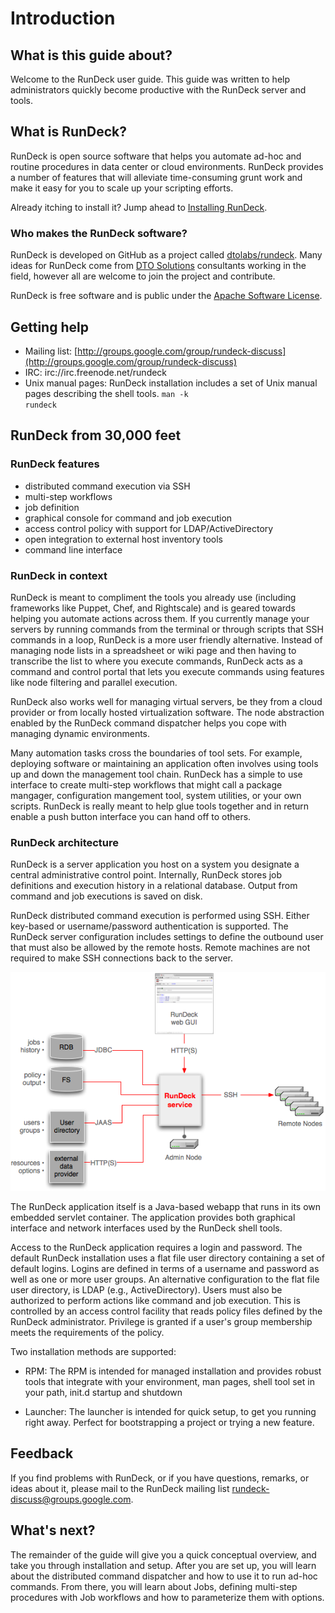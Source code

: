 # Introduction 

## What is this guide about?

Welcome to the RunDeck user guide. This guide was written to help
administrators quickly become productive with the RunDeck server and tools. 

## What is RunDeck?

RunDeck is open source software that helps you automate ad-hoc and routine
procedures in data center or cloud environments. RunDeck provides a number 
of features that will alleviate time-consuming grunt work and make it easy for
you to scale up your scripting efforts.

Already itching to install it? Jump ahead to
[Installing RunDeck](#installing-rundeck).


### Who makes the RunDeck software?

RunDeck is developed on GitHub as a project called
[dtolabs/rundeck](https://github.com/dtolabs/rundeck).
Many ideas for RunDeck come from [DTO Solutions](http://www.dtosolutions.com)
consultants working in the field, however all are welcome to join the project
and contribute.

RunDeck is free software and is public under the [Apache Software License].

[Apache Software License]: http://www.apache.org/licenses/LICENSE-2.0.html

## Getting help

* Mailing list:
  [http://groups.google.com/group/rundeck-discuss](http://groups.google.com/group/rundeck-discuss)  
* IRC: irc://irc.freenode.net/rundeck
* Unix manual pages: RunDeck installation includes a set of Unix
  manual pages describing the shell tools. <code>man -k rundeck</code> 

## RunDeck from 30,000 feet

### RunDeck features

* distributed command execution via SSH
* multi-step workflows 
* job definition
* graphical console for command and job execution
* access control policy with support for LDAP/ActiveDirectory
* open integration to external host inventory tools
* command line interface 

### RunDeck in context

RunDeck is meant to compliment the tools you already use 
(including frameworks like Puppet, Chef, and Rightscale) and is geared
towards helping you automate actions across them. If you currently
manage your servers by running commands from the terminal or through
scripts that SSH commands in a loop, RunDeck is a more user friendly
alternative. Instead of managing node lists in a spreadsheet or wiki
page and then having to transcribe the list to where you execute commands,
RunDeck acts as a command and control portal that lets you execute
commands using features like node filtering and parallel execution.

RunDeck also works well for managing virtual servers, be they from a
cloud provider or from locally hosted virtualization software. The
node abstraction enabled by the RunDeck command dispatcher 
helps you cope with managing dynamic environments.

Many automation tasks cross the boundaries of tool sets. For example,
deploying software or maintaining an application often involves
using tools up and down the management tool chain. RunDeck has a simple
to use interface to create multi-step workflows that might call a
package mangager, configuration mangement tool, system utilities, or your
own scripts. RunDeck is really meant to help glue tools together and
in return enable a push button interface you can hand off to others.

### RunDeck architecture

RunDeck is a server application you host on a system you designate 
a central administrative control point. Internally, RunDeck stores job
definitions and execution history in a relational database. Output
from command and job executions is saved on disk. 

RunDeck distributed command execution is performed using SSH. Either
key-based or username/password authentication is supported. The
RunDeck server configuration includes settings to define the outbound
user that must also be allowed by the remote hosts. Remote machines
are not required to make SSH connections back to the server.

![RunDeck architecture](figures/fig0001.png)

The RunDeck application itself is a Java-based webapp that runs in its
own embedded servlet container. The application provides both
graphical interface and network interfaces used by the RunDeck shell
tools. 

Access to the RunDeck application requires a login and
password. The default RunDeck installation uses a flat file user
directory containing a set of default logins. Logins are defined in
terms of a username and password as well as one or more user
groups. An alternative configuration to the flat file user directory,
is LDAP (e.g., ActiveDirectory). 
Users must also be authorized to perform actions like command and job
execution. This is controlled by an access control facility that reads
policy files defined by the RunDeck administrator. Privilege is
granted if a user's group membership meets the requirements of the policy.

Two installation methods are supported:

* RPM: The RPM is intended for managed installation and provides
  robust tools that integrate with your environment, man pages, shell
  tool set in your path, init.d startup and shutdown  
  
* Launcher: The launcher is intended for quick setup, to get you
  running right away.  Perfect for bootstrapping a project or trying
  a new feature.  

## Feedback

If you find problems with RunDeck, or if you have questions, remarks, or ideas about it, please mail to the RunDeck mailing list rundeck-discuss@groups.google.com. 

## What's next?

The remainder of the guide will give you a quick conceptual overview,
and take you through installation and setup. After you are set up, you
will learn about the distributed command dispatcher and how to use it
to run ad-hoc commands. From there, you will learn about Jobs,
defining multi-step procedures with Job workflows and how to
parameterize them with options.



